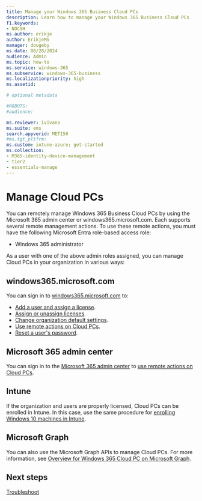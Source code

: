 ```yaml
---
title: Manage your Windows 365 Business Cloud PCs
description: Learn how to manage your Windows 365 Business Cloud PCs
f1.keywords:
- NOCSH
ms.author: erikje
author: ErikjeMS
manager: dougeby
ms.date: 08/28/2024
audience: Admin
ms.topic: how-to
ms.service: windows-365
ms.subservice: windows-365-business
ms.localizationpriority: high
ms.assetid: 

# optional metadata

#ROBOTS:
#audience:

ms.reviewer: ivivano
ms.suite: ems
search.appverid: MET150
#ms.tgt_pltfrm:
ms.custom: intune-azure; get-started
ms.collection:
- M365-identity-device-management
- tier2
- essentials-manage
---
```


# Manage Cloud PCs

You can remotely manage Windows 365 Business Cloud PCs by using the Microsoft 365 admin center or windows365.microsoft.com. Each supports several remote management actions. To use these remote actions, you must have the following Microsoft Entra role-based access role:

   - Windows 365 administrator

As a user with one of the above admin roles assigned, you can manage Cloud PCs in your organization in various ways:

## windows365.microsoft.com

You can sign in to [windows365.microsoft.com](https://windows365.microsoft.com) to:

- [Add a user and assign a license](add-user-assign-licenses.md).
- [Assign or unassign licenses](assign-unassign-license.md).
- [Change organization default settings](change-organization-default-settings.md).
- [Use remote actions on Cloud PCs](remotely-manage-business-cloud-pcs.md).
- [Reset a user's password](reset-user-password.md).

## Microsoft 365 admin center

You can sign in to the [Microsoft 365 admin center](https://admin.microsoft.com) to [use remote actions on Cloud PCs](remotely-manage-business-cloud-pcs.md).

## Intune

If the organization and users are properly licensed, Cloud PCs can be enrolled in Intune. In this case, use the same procedure for [enrolling Windows 10 machines in Intune](/mem/intune-service/user-help/enroll-windows-10-device).

## Microsoft Graph

You can also use the Microsoft Graph APIs to manage Cloud PCs. For more information, see [Overview for Windows 365 Cloud PC on Microsoft Graph](/graph/cloudpc-concept-overview).

## Next steps

[Troubleshoot](troubleshoot-windows-365-business.md)
